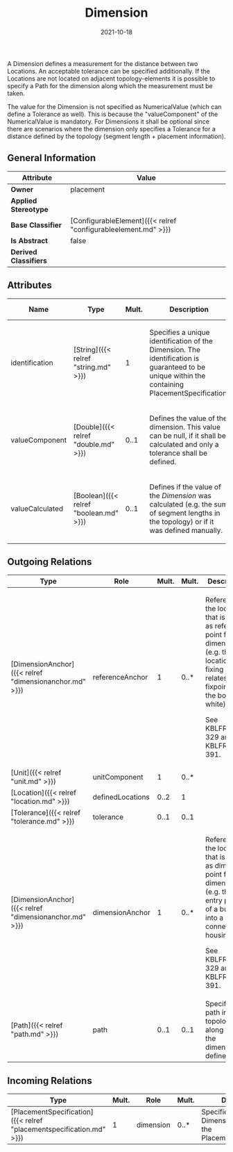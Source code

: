 ﻿---
title: Dimension
toc: false
type: specs
date: "2021-10-18"
draft: false
specification: VEC
version: 1.2.1
documentType: "Recommendation"
elementType: Class
classes:
  - Dimension
menu_name: vec-1.2.1
---
<p> A Dimension defines a measurement for the distance between two Locations. An acceptable tolerance can be specified additionally. If the Locations are not located on adjacent topology-elements it is possible to specify a Path for the dimension along which the measurement must be taken.      </p>      <p> The value for the Dimension is not specified as NumericalValue (which can define a Tolerance as well). This is because the &quot;valueComponent&quot; of the NumericalValue is mandatory. For Dimensions it shall be optional since there are scenarios where the dimension only specifies a Tolerance for a distance defined by the topology (segment length + placement information).      </p>

## General Information

| Attribute               | Value |
|-------------------------|-------|
| **Owner**               | placement |
| **Applied Stereotype**  |   |
| **Base Classifier**     | [ConfigurableElement]({{< relref "configurableelement.md" >}})<br/>  |
| **Is Abstract**         | false |
| **Derived Classifiers** |   |

## Attributes
|  Name  |  Type  |  Mult.  |  Description  |  Owning Classifier  |
|--------|--------|---------|---------------|--------------|
|identification | [String]({{< relref "string.md" >}}) | 1 | <p> Specifies a unique identification of the Dimension. The identification is guaranteed to be unique within the containing PlacementSpecification.      </p> | [Dimension]({{< relref "dimension.md" >}}) |
|valueComponent | [Double]({{< relref "double.md" >}}) | 0..1 | <p> Defines the value of the dimension. This value can be null, if it shall be calculated and only a tolerance shall be defined.       </p> | [Dimension]({{< relref "dimension.md" >}}) |
|valueCalculated | [Boolean]({{< relref "boolean.md" >}}) | 0..1 | <p> Defines if the value of the <i>Dimension</i> was calculated (e.g. the sum of segment lengths in the topology) or if it was defined manually.       </p> | [Dimension]({{< relref "dimension.md" >}}) |

## Outgoing Relations
|    Type  |   Role   |   Mult.   |   Mult.   |   Description   |
|----------|----------|-----------|-----------|-----------------|
| [DimensionAnchor]({{< relref "dimensionanchor.md" >}}) | referenceAnchor | 1 | 0..* | <p> References the location that is used as reference point for the dimensioning (e.g. the location of a fixing as this relates to a fixpoint of the body in white).     </p>      <p> See KBLFRM-329 and KBLFRM-391.      </p> |
| [Unit]({{< relref "unit.md" >}}) | unitComponent | 1 | 0..* |  |
| [Location]({{< relref "location.md" >}}) | definedLocations | 0..2 | 1 |  |
| [Tolerance]({{< relref "tolerance.md" >}}) | tolerance | 0..1 | 0..1 |  |
| [DimensionAnchor]({{< relref "dimensionanchor.md" >}}) | dimensionAnchor | 1 | 0..* | <p> References the location that is used as dimension point for the dimensioning (e.g. the entry point of a bundle into a connector housing).     </p>      <p> See KBLFRM-329 and KBLFRM-391.      </p> |
| [Path]({{< relref "path.md" >}}) | path | 0..1 | 0..1 | Specifies a path in the topology along which the dimension is defined. |
##  Incoming Relations
|    Type  |   Mult.  |   Role    |   Mult.   |   Description  |
|----------|----------|-----------|-----------|----------------|
| [PlacementSpecification]({{< relref "placementspecification.md" >}}) | 1 | dimension | 0..* | Specifies the Dimensions defined by the PlacementSpecification. |
